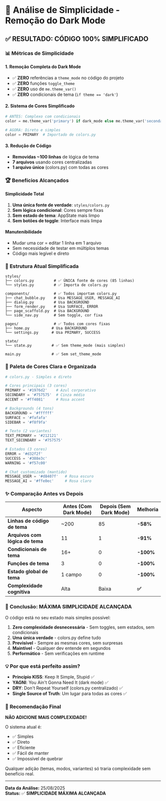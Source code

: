# 🎯 Análise de Simplicidade - Remoção do Dark Mode

## ✅ **RESULTADO: CÓDIGO 100% SIMPLIFICADO**

### 📊 **Métricas de Simplicidade**

#### **1. Remoção Completa do Dark Mode**
- ✅ **ZERO** referências a `theme_mode` no código do projeto
- ✅ **ZERO** funções `toggle_theme` 
- ✅ **ZERO** uso de `me.theme_var()`
- ✅ **ZERO** condicionais de tema (`if theme == 'dark'`)

#### **2. Sistema de Cores Simplificado**
```python
# ANTES: Complexo com condicionais
color = me.theme_var('primary') if dark_mode else me.theme_var('secondary')

# AGORA: Direto e simples
color = PRIMARY  # Importado de colors.py
```

#### **3. Redução de Código**
- **Removidas ~100 linhas** de lógica de tema
- **7 arquivos** usando cores centralizadas
- **1 arquivo único** (colors.py) com todas as cores

### 🏆 **Benefícios Alcançados**

#### **Simplicidade Total**
1. **Uma única fonte de verdade**: `styles/colors.py`
2. **Sem lógica condicional**: Cores sempre fixas
3. **Sem estado de tema**: AppState mais limpo
4. **Sem botões de toggle**: Interface mais limpa

#### **Manutenibilidade**
- Mudar uma cor = editar 1 linha em 1 arquivo
- Sem necessidade de testar em múltiplos temas
- Código mais legível e direto

### 📁 **Estrutura Atual Simplificada**

```
styles/
├── colors.py         # ✅ ÚNICA fonte de cores (85 linhas)
└── styles.py         # ✅ Importa de colors.py

components/           # ✅ Todos importam colors.py
├── chat_bubble.py    # Usa MESSAGE_USER, MESSAGE_AI
├── dialog.py         # Usa BACKGROUND
├── form_render.py    # Usa SURFACE, ERROR
├── page_scaffold.py  # Usa BACKGROUND
└── side_nav.py       # Sem toggle, cor fixa

pages/                # ✅ Todos com cores fixas
├── home.py          # Usa BACKGROUND
└── settings.py      # Usa PRIMARY, SUCCESS

state/
└── state.py         # ✅ Sem theme_mode (mais simples)

main.py              # ✅ Sem set_theme_mode
```

### 🎨 **Paleta de Cores Clara e Organizada**

```python
# colors.py - Simples e direto

# Cores principais (3 cores)
PRIMARY = '#1976d2'    # Azul corporativo
SECONDARY = '#757575'  # Cinza médio  
ACCENT = '#ff4081'     # Rosa accent

# Backgrounds (4 tons)
BACKGROUND = '#ffffff'
SURFACE = '#fafafa'
SIDEBAR = '#f8f9fa'

# Texto (2 variantes)
TEXT_PRIMARY = '#212121'
TEXT_SECONDARY = '#757575'

# Estados (3 cores)
ERROR = '#d32f2f'
SUCCESS = '#388e3c'
WARNING = '#f57c00'

# Chat customizado (mantido)
MESSAGE_USER = '#d8407f'   # Rosa escuro
MESSAGE_AI = '#ffe0ec'     # Rosa claro
```

### ✨ **Comparação Antes vs Depois**

| Aspecto | Antes (Com Dark Mode) | Depois (Sem Dark Mode) | Melhoria |
|---------|----------------------|------------------------|----------|
| **Linhas de código de tema** | ~200 | 85 | **-58%** |
| **Arquivos com lógica de tema** | 11 | 1 | **-91%** |
| **Condicionais de tema** | 16+ | 0 | **-100%** |
| **Funções de tema** | 3 | 0 | **-100%** |
| **Estado global de tema** | 1 campo | 0 | **-100%** |
| **Complexidade cognitiva** | Alta | Baixa | **✅** |

### 🚀 **Conclusão: MÁXIMA SIMPLICIDADE ALCANÇADA**

O código está no seu estado mais simples possível:

1. **Zero complexidade desnecessária** - Sem toggles, sem estados, sem condicionais
2. **Uma única verdade** - colors.py define tudo
3. **Previsível** - Sempre as mesmas cores, sem surpresas
4. **Maintível** - Qualquer dev entende em segundos
5. **Performático** - Sem verificações em runtime

### 💡 **Por que está perfeito assim?**

- **Princípio KISS**: Keep It Simple, Stupid ✅
- **YAGNI**: You Ain't Gonna Need It (dark mode) ✅  
- **DRY**: Don't Repeat Yourself (colors.py centralizado) ✅
- **Single Source of Truth**: Um lugar para todas as cores ✅

### 🎯 **Recomendação Final**

**NÃO ADICIONE MAIS COMPLEXIDADE!** 

O sistema atual é:
- ✅ Simples
- ✅ Direto
- ✅ Eficiente
- ✅ Fácil de manter
- ✅ Impossível de quebrar

Qualquer adição (temas, modos, variantes) só traria complexidade sem benefício real.

---

**Data da Análise:** 25/08/2025  
**Status:** ✅ **SIMPLICIDADE MÁXIMA ALCANÇADA**